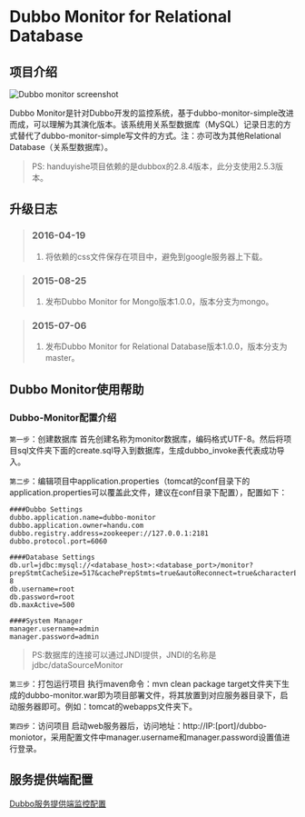 # Dubbo Monitor for Relational Database

## 项目介绍

![Dubbo monitor screenshot](https://github.com/handuyishe/dubbo-monitor/wiki/images/screenshot.png)

Dubbo Monitor是针对Dubbo开发的监控系统，基于dubbo-monitor-simple改进而成，可以理解为其演化版本。该系统用关系型数据库（MySQL）记录日志的方式替代了dubbo-monitor-simple写文件的方式。注：亦可改为其他Relational Database（关系型数据库）。

> PS: handuyishe项目依赖的是dubbox的2.8.4版本，此分支使用2.5.3版本。

## 升级日志
>### 2016-04-19
>
> 1. 将依赖的css文件保存在项目中，避免到google服务器上下载。

>### 2015-08-25
>
> 1. 发布Dubbo Monitor for Mongo版本1.0.0，版本分支为mongo。

>### 2015-07-06
>
> 1. 发布Dubbo Monitor for Relational Database版本1.0.0，版本分支为master。

## Dubbo Monitor使用帮助

### Dubbo-Monitor配置介绍

`第一步`：创建数据库
首先创建名称为monitor数据库，编码格式UTF-8。然后将项目sql文件夹下面的create.sql导入到数据库，生成dubbo_invoke表代表成功导入。

`第二步`：编辑项目中application.properties（tomcat的conf目录下的application.properties可以覆盖此文件，建议在conf目录下配置），配置如下：

```
####Dubbo Settings
dubbo.application.name=dubbo-monitor
dubbo.application.owner=handu.com
dubbo.registry.address=zookeeper://127.0.0.1:2181
dubbo.protocol.port=6060

####Database Settings
db.url=jdbc:mysql://<database_host>:<database_port>/monitor?prepStmtCacheSize=517&cachePrepStmts=true&autoReconnect=true&characterEncoding=utf-8
db.username=root
db.password=root
db.maxActive=500

####System Manager
manager.username=admin
manager.password=admin
```
>PS:数据库的连接可以通过JNDI提供，JNDI的名称是jdbc/dataSourceMonitor

`第三步`：打包运行项目
执行maven命令：mvn clean package
target文件夹下生成的dubbo-monitor.war即为项目部署文件，将其放置到对应服务器目录下，启动服务器即可。例如：tomcat的webapps文件夹下。

`第四步`：访问项目
启动web服务器后，访问地址：http://IP:[port]/dubbo-moniotor，采用配置文件中manager.username和manager.password设置值进行登录。

## 服务提供端配置

[Dubbo服务提供端监控配置](http://dubbo.io/User+Guide-zh.htm#UserGuide-zh-%3Cdubbo%3Amonitor%2F%3E)